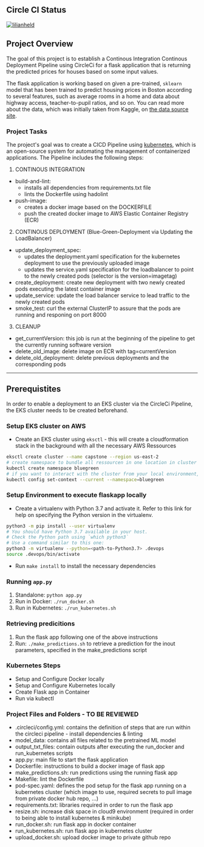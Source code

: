 ## Circle CI Status
[![lilianheld](https://circleci.com/gh/lilianheld/CapstoneDevOps_Udacity.svg?style=svg)](https://app.circleci.com/pipelines/github/lilianheld/CapstoneDevOps_Udacity)

## Project Overview

The goal of this project is to establish a Continous Integration Continous Deployment Pipeline using CircleCi for a flask application that is returning the predicted prices for houses based on some input values. 

The flask application is working based on given a pre-trained, `sklearn` model that has been trained to predict housing prices in Boston according to several features, such as average rooms in a home and data about highway access, teacher-to-pupil ratios, and so on. You can read more about the data, which was initially taken from Kaggle, on [the data source site](https://www.kaggle.com/c/boston-housing).

### Project Tasks

The project's goal was to create a CICD Pipeline using [kubernetes](https://kubernetes.io/), which is an open-source system for automating the management of containerized applications. The Pipeline includes the following steps:
1. CONTINOUS INTEGRATION
* build-and-lint: 
    - installs all dependencies from requirements.txt file
    - lints the Dockerfile using hadolint
* push-image:
    - creates a docker image based on the DOCKERFILE
    - push the created docker image to AWS Elastic Container Registry (ECR)
2. CONTINOUS DEPLOYMENT (Blue-Green-Deployment via Updating the LoadBalancer)
* update_deployment_spec:
    - updates the deployment.yaml specification for the kubernetes deployment to use the previously uploaded image
    - updates the service.yaml specification for the loadbalancer to point to the newly created pods (selector is the version=imagetag)
* create_deployment: create new deployment with two newly created pods executing the latest container image
* update_service: update the load balancer service to lead traffic to the newly created pods
* smoke_test: curl the external ClusterIP to assure that the pods are running and responing on port 8000
3. CLEANUP
* get_currentVersion: this job is run at the beginning of the pipeline to get the currently running software version
* delete_old_image: delete image on ECR with tag=currentVersion
* delete_old_deployment: delete previous deployments and the corresponding pods 


---

## Prerequistites
In order to enable a deployment to an EKS cluster via the CircleCi Pipeline, the EKS cluster needs to be created beforehand. 
### Setup EKS cluster on AWS
* Create an EKS cluster using `eksctl` - this will create a cloudformation stack in the background with all the necessary AWS Ressources
```bash
eksctl create cluster --name capstone --region us-east-2
# create namespace to bundle all ressourcen in one location in cluster
kubectl create namespace bluegreen
# if you want to interact with the cluster from your local environment, it might come handy to set the namespace in the current context via
kubectl config set-context --current --namespace=bluegreen
```


### Setup Environment to execute flaskapp locally

* Create a virtualenv with Python 3.7 and activate it. Refer to this link for help on specifying the Python version in the virtualenv. 
```bash
python3 -m pip install --user virtualenv
# You should have Python 3.7 available in your host. 
# Check the Python path using `which python3`
# Use a command similar to this one:
python3 -m virtualenv --python=<path-to-Python3.7> .devops
source .devops/bin/activate
```
* Run `make install` to install the necessary dependencies

### Running `app.py`

1. Standalone:  `python app.py`
2. Run in Docker:  `./run_docker.sh`
3. Run in Kubernetes:  `./run_kubernetes.sh`

### Retrieving predicitions

1. Run the flask app following one of the above instructions
2. Run: `./make_predictions.sh` to retrieve a prediction for the inout parameters, specified in the make_predictions script
### Kubernetes Steps

* Setup and Configure Docker locally
* Setup and Configure Kubernetes locally
* Create Flask app in Container
* Run via kubectl

### Project Files and Folders - TO BE REVIEWED
* .circleci/config.yml:     contains the definition of steps that are run within the circleci pipeline - install dependencies & linting
* model_data:               contains all files related to the pretrained ML model
* output_txt_files:         contain outputs after executing the run_docker and run_kubernetes scripts
* app.py:                   main file to start the flask application
* Dockerfile:               instructions to build a docker image of flask app
* make_predictions.sh:      run predictions using the running flask app
* Makefile:                 lint the Dockerfile
* pod-spec.yaml:            defines the pod setup for the flask app running on a kubernetes cluster (which image to use, required secrets to pull image from private docker hub                               repo, ...)
* requirements.txt:         libraries required in order to run the flask app
* resize.sh:                increase disk space in cloud9 environment (required in order to being able to install kubernetes & minikube)
* run_docker.sh:            run flask app in docker container
* run_kubernetes.sh:        run flask app in kubernetes cluster
* upload_docker.sh:            upload docker image to private github repo